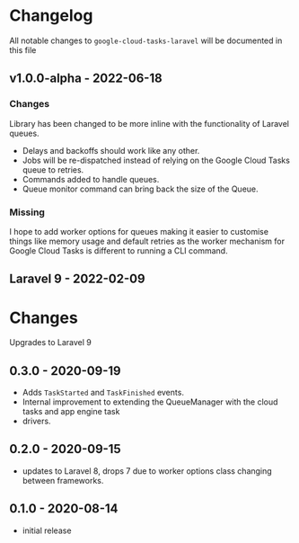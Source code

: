 # Changelog

All notable changes to `google-cloud-tasks-laravel` will be documented in this file

## v1.0.0-alpha - 2022-06-18

### Changes

Library has been changed to be more inline with the functionality of Laravel queues.

- Delays and backoffs should work like any other.
- Jobs will be re-dispatched instead of relying on the Google Cloud Tasks queue to retries.
- Commands added to handle queues.
- Queue monitor command can bring back the size of the Queue.

### Missing

I hope to add worker options for queues making it easier to customise things like memory usage and default retries as the worker mechanism for Google Cloud Tasks is different to running a CLI command.

## Laravel 9 - 2022-02-09

# Changes

Upgrades to Laravel 9

## 0.3.0 - 2020-09-19

- Adds `TaskStarted` and `TaskFinished` events.
- Internal improvement to extending the QueueManager with the cloud tasks and app engine task
- drivers.

## 0.2.0 - 2020-09-15

- updates to Laravel 8, drops 7 due to worker options class changing between frameworks.

## 0.1.0 - 2020-08-14

- initial release
